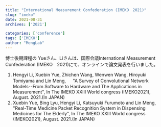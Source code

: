 ```yaml
---
title: "International Measurement Confederation (IMEKO　2021)"
slug: "imeko"
date: 2021-08-31
archives: ['2021']

categories: ['conference']
tags: ['IMEKO']
author: "MengLab"
---
```

博士後期課程の Yueさん、Liさんは、国際会議International Measurement Confederation (IMEKO　2021)にて、オンラインで論文発表を行いました。

1. Hengyi Li, Xuebin Yue, Zhichen Wang, Wenwen Wang, Hiroyuki Tomiyama and Lin Meng, 　 "A Survey of Convolutional Network Models--From Software to Hardware and The Applications in Measurement", In The IMEKO XXIII World congress (IMEKO2021), August. 2021.(In JAPAN)
1. Xuebin Yue, Bing Lyu, Hengyi Li, Katsuyuki Furumoto and Lin Meng, "Real-Time Medicine Packet Recognition System in Dispensing Medicines for The Elderly", In The IMEKO XXIII World congress (IMEKO2021), August. 2021.(In JAPAN)
